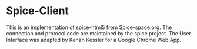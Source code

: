 Spice-Client
============

This is an implementation of spice-html5 from Spice-space.org. The connection and protocol code are maintained by the spice project. The User Interface was adapted by Kenan Kessler for a Google Chrome Web App. 
